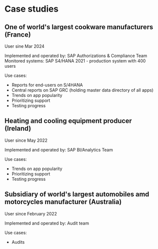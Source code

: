 # Case studies

## One of world's largest cookware manufacturers (France)

User sine Mar 2024

Implemented and operated by: SAP Authorizations & Compliance Team<br>
Monitored systems: SAP S4/HANA 2021 - production system with 400 users

Use cases: 

- Reports for end-users on S/4HANA
- Central reports on SAP GRC (holding master data directory of all apps)
- Trends on app popularity
- Prioritizing support
- Testing progress

## Heating and cooling equipment producer (Ireland)

User since May 2022

Implemented and operated by: SAP BI/Analytics Team

Use cases: 

- Trends on app popularity
- Prioritizing support
- Testing progress

## Subsidiary of world's largest automobiles amd motorcycles manufacturer (Australia)

User since February 2022

Implemented and operated by: Audit team

Use cases:

- Audits


